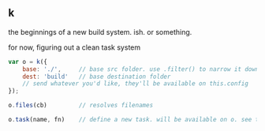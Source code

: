 k
-------

the beginnings of a new build system. ish. or something. 

for now, figuring out a clean task system

```js
var o = k({
	base: './',		// base src folder. use .filter() to narrow it down from here
	dest: 'build'	// base destination folder
	// send whatever you'd like, they'll be available on this.config
});

o.files(cb)			// resolves filenames

o.task(name, fn)	// define a new task. will be available on o. see tasks.js for available tasks.

```